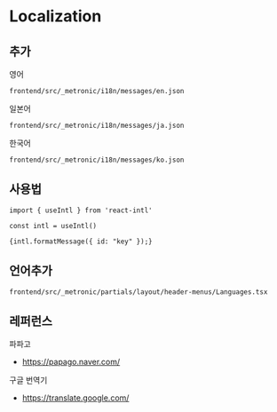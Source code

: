 # Localization

## 추가

영어

```
frontend/src/_metronic/i18n/messages/en.json
```

일본어

```
frontend/src/_metronic/i18n/messages/ja.json
```

한국어

```
frontend/src/_metronic/i18n/messages/ko.json
```

## 사용법

```
import { useIntl } from 'react-intl'
```

```
const intl = useIntl()
```

```
{intl.formatMessage({ id: "key" });}
```

## 언어추가

```
frontend/src/_metronic/partials/layout/header-menus/Languages.tsx
```

## 레퍼런스

파파고

- https://papago.naver.com/

구글 번역기

- https://translate.google.com/
